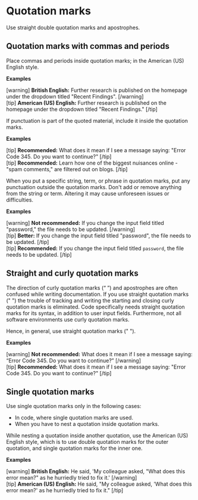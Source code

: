 # Quotation marks

Use straight double quotation marks and apostrophes.

## Quotation marks with commas and periods

Place commas and periods inside quotation marks; in the American (US) English style.

**Examples**  

[warning] **British English:** Further research is published on the homepage under the dropdown titled "Recent Findings".  [/warning]  
[tip] **American (US) English:** Further research is published on the homepage under the dropdown titled "Recent Findings." [/tip]  

If punctuation is part of the quoted material, include it inside the quotation marks.

**Examples**  

[tip] **Recommended:** What does it mean if I see a message saying: "Error Code 345. Do you want to continue?" [/tip]  
[tip] **Recommended:** Learn how one of the biggest nuisances online - "spam comments," are filtered out on blogs. [/tip]  

When you put a specific string, term, or phrase in quotation marks, put any punctuation outside the quotation marks. Don't add or remove anything from the string or term. Altering it may cause unforeseen issues or difficulties.

**Examples**  

[warning] **Not recommended:** If you change the input field titled "password," the file needs to be updated.  [/warning]  
[tip] **Better:** If you change the input field titled "password", the file needs to be updated. [/tip]  
[tip] **Recommended:** If you change the input field titled `password`, the file needs to be updated. [/tip]  

## Straight and curly quotation marks

The direction of curly quotation marks (“ ”) and apostrophes are often confused while writing documentation. If you use straight quotation marks (" ") the trouble of tracking and writing the starting and closing curly quotation marks is eliminated. Code specifically needs straight quotation marks for its syntax, in addition to user input fields. Furthermore, not all software environments use curly quotation marks.

Hence, in general, use straight quotation marks (" ").

**Examples**  

[warning] **Not recommended:** What does it mean if I see a message saying: “Error Code 345. Do you want to continue?” [/warning]  
[tip] **Recommended:** What does it mean if I see a message saying: "Error Code 345. Do you want to continue?" [/tip]  

## Single quotation marks

Use single quotation marks only in the following cases:
- In code, where single quotation marks are used.
- When you have to nest a quotation inside quotation marks.

While nesting a quotation inside another quotation, use the American (US) English style, which is to use double quotation marks for the outer quotation, and single quotation marks for the inner one.

**Examples**  

[warning] **British English:** He said, 'My colleague asked, "What does this error mean?" as he hurriedly tried to fix it.' [/warning]  
[tip] **American (US) English:** He said, "My colleague asked, 'What does this error mean?' as he hurriedly tried to fix it." [/tip]  
